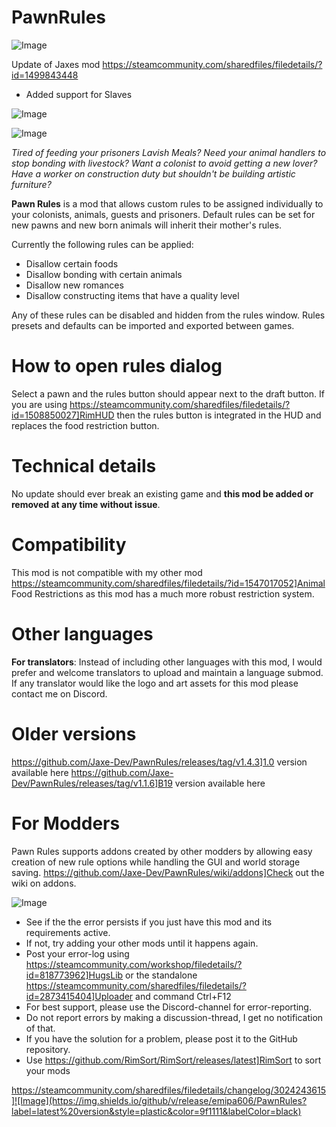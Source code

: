 # PawnRules

![Image](https://i.imgur.com/buuPQel.png)

Update of Jaxes mod https://steamcommunity.com/sharedfiles/filedetails/?id=1499843448

- Added support for Slaves

![Image](https://i.imgur.com/pufA0kM.png)

	
![Image](https://i.imgur.com/Z4GOv8H.png)

*Tired of feeding your prisoners Lavish Meals?
Need your animal handlers to stop bonding with livestock?
Want a colonist to avoid getting a new lover?
Have a worker on construction duty but shouldn't be building artistic furniture?*

**Pawn Rules** is a mod that allows custom rules to be assigned individually to your colonists, animals, guests and prisoners. Default rules can be set for new pawns and new born animals will inherit their mother's rules.

Currently the following rules can be applied:


- Disallow certain foods
- Disallow bonding with certain animals
- Disallow new romances
- Disallow constructing items that have a quality level



Any of these rules can be disabled and hidden from the rules window. Rules presets and defaults can be imported and exported between games.

# How to open rules dialog

Select a pawn and the rules button should appear next to the draft button. If you are using https://steamcommunity.com/sharedfiles/filedetails/?id=1508850027]RimHUD then the rules button is integrated in the HUD and replaces the food restriction button.

# Technical details

No update should ever break an existing game and **this mod be added or removed at any time without issue**.

# Compatibility

This mod is not compatible with my other mod https://steamcommunity.com/sharedfiles/filedetails/?id=1547017052]Animal Food Restrictions as this mod has a much more robust restriction system.

# Other languages

**For translators**: Instead of including other languages with this mod, I would prefer and welcome translators to upload and maintain a language submod. If any translator would like the logo and art assets for this mod please contact me on Discord.

# Older versions

https://github.com/Jaxe-Dev/PawnRules/releases/tag/v1.4.3]1.0 version available here
https://github.com/Jaxe-Dev/PawnRules/releases/tag/v1.1.6]B19 version available here

# For Modders

Pawn Rules supports addons created by other modders by allowing easy creation of new rule options while handling the GUI and world storage saving. https://github.com/Jaxe-Dev/PawnRules/wiki/addons]Check out the wiki on addons.

![Image](https://i.imgur.com/PwoNOj4.png)



-  See if the the error persists if you just have this mod and its requirements active.
-  If not, try adding your other mods until it happens again.
-  Post your error-log using https://steamcommunity.com/workshop/filedetails/?id=818773962]HugsLib or the standalone https://steamcommunity.com/sharedfiles/filedetails/?id=2873415404]Uploader and command Ctrl+F12
-  For best support, please use the Discord-channel for error-reporting.
-  Do not report errors by making a discussion-thread, I get no notification of that.
-  If you have the solution for a problem, please post it to the GitHub repository.
-  Use https://github.com/RimSort/RimSort/releases/latest]RimSort to sort your mods



https://steamcommunity.com/sharedfiles/filedetails/changelog/3024243615]![Image](https://img.shields.io/github/v/release/emipa606/PawnRules?label=latest%20version&style=plastic&color=9f1111&labelColor=black)

